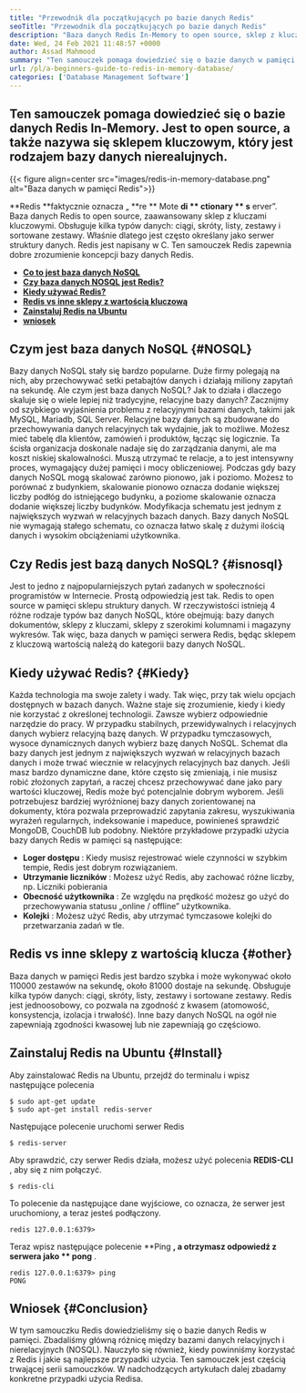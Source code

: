 ```yaml
---
title: "Przewodnik dla początkujących po bazie danych Redis" 
seoTitle: "Przewodnik dla początkujących po bazie danych Redis" 
description: "Baza danych Redis In-Memory to open source, sklep z kluczową wartością. Nazywa się to również bazą danych NoSQL. Ten samouczek Redis prowadzi Cię o podstawowych koncepcjach Redis." 
date: Wed, 24 Feb 2021 11:48:57 +0000
author: Assad Mahmood
summary: "Ten samouczek pomaga dowiedzieć się o bazie danych w pamięci Redis. Jest to open source, a także nazywa się sklepem kluczowym, który jest rodzajem bazy danych nierealujnych." 
url: /pl/a-beginners-guide-to-redis-in-memory-database/
categories: ['Database Management Software']
---
```


## Ten samouczek pomaga dowiedzieć się o bazie danych Redis In-Memory. Jest to open source, a także nazywa się sklepem kluczowym, który jest rodzajem bazy danych nierealujnych.

{{< figure align=center src="images/redis-in-memory-database.png" alt="Baza danych w pamięci Redis">}}

**Redis **faktycznie oznacza „ **re **  Mote  **di **  ctionary ** s**  erver”. Baza danych Redis to open source, zaawansowany sklep z kluczami kluczowymi. Obsługuje kilka typów danych: ciągi, skróty, listy, zestawy i sortowane zestawy. Właśnie dlatego jest często określany jako serwer struktury danych. Redis jest napisany w C. Ten samouczek Redis zapewnia dobre zrozumienie koncepcji bazy danych Redis.
  * **[Co to jest baza danych NoSQL][1]**
  * **[Czy baza danych NOSQL jest Redis?][2]**
  * **[Kiedy używać Redis?][3]**
  * **[Redis vs inne sklepy z wartością kluczową][4]**
  * **[Zainstaluj Redis na Ubuntu][5]**
  * **[wniosek][6]**

## Czym jest baza danych NoSQL   {#NOSQL}
Bazy danych NoSQL stały się bardzo popularne. Duże firmy polegają na nich, aby przechowywać setki petabajtów danych i działają miliony zapytań na sekundę. Ale czym jest baza danych NoSQL? Jak to działa i dlaczego skaluje się o wiele lepiej niż tradycyjne, relacyjne bazy danych? Zacznijmy od szybkiego wyjaśnienia problemu z relacyjnymi bazami danych, takimi jak MySQL, Mariadb, SQL Server.
Relacyjne bazy danych są zbudowane do przechowywania danych relacyjnych tak wydajnie, jak to możliwe. Możesz mieć tabelę dla klientów, zamówień i produktów, łącząc się logicznie. Ta ścisła organizacja doskonale nadaje się do zarządzania danymi, ale ma koszt niskiej skalowalności. Muszą utrzymać te relacje, a to jest intensywny proces, wymagający dużej pamięci i mocy obliczeniowej.
Podczas gdy bazy danych NoSQL mogą skalować zarówno pionowo, jak i poziomo. Możesz to porównać z budynkiem, skalowanie pionowo oznacza dodanie większej liczby podłóg do istniejącego budynku, a poziome skalowanie oznacza dodanie większej liczby budynków. Modyfikacja schematu jest jednym z największych wyzwań w relacyjnych bazach danych. Bazy danych NoSQL nie wymagają stałego schematu, co oznacza łatwo skalę z dużymi ilością danych i wysokim obciążeniami użytkownika.

## Czy Redis jest bazą danych NoSQL?   {#isnosql}
Jest to jedno z najpopularniejszych pytań zadanych w społeczności programistów w Internecie. Prostą odpowiedzią jest tak. Redis to open source w pamięci sklepu struktury danych.
W rzeczywistości istnieją 4 różne rodzaje typów baz danych NoSQL, które obejmują: bazy danych dokumentów, sklepy z kluczami, sklepy z szerokimi kolumnami i magazyny wykresów. Tak więc, baza danych w pamięci serwera Redis, będąc sklepem z kluczową wartością należą do kategorii bazy danych NoSQL.

## Kiedy używać Redis?   {#Kiedy}
Każda technologia ma swoje zalety i wady. Tak więc, przy tak wielu opcjach dostępnych w bazach danych. Ważne staje się zrozumienie, kiedy i kiedy nie korzystać z określonej technologii. Zawsze wybierz odpowiednie narzędzie do pracy.
W przypadku stabilnych, przewidywalnych i relacyjnych danych wybierz relacyjną bazę danych. W przypadku tymczasowych, wysoce dynamicznych danych wybierz bazę danych NoSQL. Schemat dla bazy danych jest jednym z największych wyzwań w relacyjnych bazach danych i może trwać wiecznie w relacyjnych relacyjnych baz danych.
Jeśli masz bardzo dynamiczne dane, które często się zmieniają, i nie musisz robić złożonych zapytań, a raczej chcesz przechowywać dane jako pary wartości kluczowej, Redis może być potencjalnie dobrym wyborem. Jeśli potrzebujesz bardziej wyróżnionej bazy danych zorientowanej na dokumenty, która pozwala przeprowadzić zapytania zakresu, wyszukiwania wyrażeń regularnych, indeksowanie i mapeduce, powinieneś sprawdzić MongoDB, CouchDB lub podobny.
Niektóre przykładowe przypadki użycia bazy danych Redis w pamięci są następujące:
  * **Loger dostępu** : Kiedy musisz rejestrować wiele czynności w szybkim tempie, Redis jest dobrym rozwiązaniem.
  * **Utrzymanie liczników** : Możesz użyć Redis, aby zachować różne liczby, np. Liczniki pobierania
  * **Obecność użytkownika** : Ze względu na prędkość możesz go użyć do przechowywania statusu „online / offline” użytkownika.
  * **Kolejki** : Możesz użyć Redis, aby utrzymać tymczasowe kolejki do przetwarzania zadań w tle.

## Redis vs inne sklepy z wartością klucza   {#other}
Baza danych w pamięci Redis jest bardzo szybka i może wykonywać około 110000 zestawów na sekundę, około 81000 dostaje na sekundę. Obsługuje kilka typów danych: ciągi, skróty, listy, zestawy i sortowane zestawy. Redis jest jednoosobowy, co pozwala na zgodność z kwasem (atomowość, konsystencja, izolacja i trwałość). Inne bazy danych NoSQL na ogół nie zapewniają zgodności kwasowej lub nie zapewniają go częściowo.

## Zainstaluj Redis na Ubuntu   {#Install}
Aby zainstalować Redis na Ubuntu, przejdź do terminalu i wpisz następujące polecenia
```
$ sudo apt-get update 
$ sudo apt-get install redis-server
```
Następujące polecenie uruchomi serwer Redis
```
$ redis-server
```
Aby sprawdzić, czy serwer Redis działa, możesz użyć polecenia  **REDIS-CLI** , aby się z nim połączyć.
```
$ redis-cli 
```
To polecenie da następujące dane wyjściowe, co oznacza, że ​​serwer jest uruchomiony, a teraz jesteś podłączony.
```
redis 127.0.0.1:6379>
```
Teraz wpisz następujące polecenie **Ping **, a otrzymasz odpowiedź z serwera jako ** pong** .
```
redis 127.0.0.1:6379> ping
PONG
```

## Wniosek   {#Conclusion}
W tym samouczku Redis dowiedzieliśmy się o bazie danych Redis w pamięci. Zbadaliśmy główną różnicę między bazami danych relacyjnych i nierelacyjnych (NOSQL). Nauczyło się również, kiedy powinniśmy korzystać z Redis i jakie są najlepsze przypadki użycia. Ten samouczek jest częścią trwającej serii samouczków. W nadchodzących artykułach dalej zbadamy konkretne przypadki użycia Redisa.

  
[1]: #nosql
[2]: #isnosql
[3]: #when
[4]: #other
[5]: #install
[6]: #conclusion
